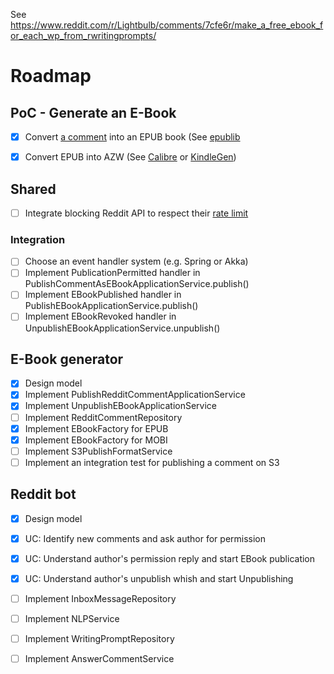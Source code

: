 See https://www.reddit.com/r/Lightbulb/comments/7cfe6r/make_a_free_ebook_for_each_wp_from_rwritingprompts/

# Roadmap

## PoC - Generate an E-Book

- [x] Convert [a comment](https://www.reddit.com/r/WritingPrompts/comments/7cev3m/wp_seeing_success_with_the_purchase_of_marvel_and/dppezxn/) into an EPUB book (See 
[epublib](http://search.maven.org/#search%7Cga%7C1%7Cepublib)
- [x] Convert EPUB into AZW (See [Calibre](https://www.calibre-ebook.com/) or [KindleGen](https://www.amazon.com/gp/feature.html?docId=1000234621))


## Shared

- [ ] Integrate blocking Reddit API to respect their [rate limit](https://github.com/reddit/reddit/wiki/API#rules)

### Integration

- [ ] Choose an event handler system (e.g. Spring or Akka)
- [ ] Implement PublicationPermitted handler in PublishCommentAsEBookApplicationService.publish()
- [ ] Implement EBookPublished handler in PublishEBookApplicationService.publish()
- [ ] Implement EBookRevoked handler in UnpublishEBookApplicationService.unpublish()

## E-Book generator

- [x] Design model
- [x] Implement PublishRedditCommentApplicationService
- [x] Implement UnpublishEBookApplicationService
- [ ] Implement RedditCommentRepository
- [x] Implement EBookFactory for EPUB
- [x] Implement EBookFactory for MOBI
- [ ] Implement S3PublishFormatService
- [ ] Implement an integration test for publishing a comment on S3

## Reddit bot

- [x] Design model
- [x] UC: Identify new comments and ask author for permission
- [x] UC: Understand author's permission reply and start EBook publication
- [x] UC: Understand author's unpublish whish and start Unpublishing
- [ ] Implement InboxMessageRepository
- [ ] Implement NLPService
- [ ] Implement WritingPromptRepository
- [ ] Implement AnswerCommentService

